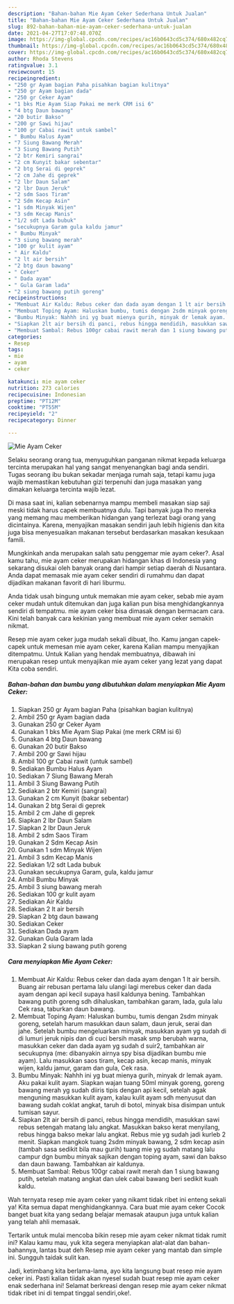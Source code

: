 ```yaml
---
description: "Bahan-bahan Mie Ayam Ceker Sederhana Untuk Jualan"
title: "Bahan-bahan Mie Ayam Ceker Sederhana Untuk Jualan"
slug: 892-bahan-bahan-mie-ayam-ceker-sederhana-untuk-jualan
date: 2021-04-27T17:07:48.070Z
image: https://img-global.cpcdn.com/recipes/ac16b0643cd5c374/680x482cq70/mie-ayam-ceker-foto-resep-utama.jpg
thumbnail: https://img-global.cpcdn.com/recipes/ac16b0643cd5c374/680x482cq70/mie-ayam-ceker-foto-resep-utama.jpg
cover: https://img-global.cpcdn.com/recipes/ac16b0643cd5c374/680x482cq70/mie-ayam-ceker-foto-resep-utama.jpg
author: Rhoda Stevens
ratingvalue: 3.1
reviewcount: 15
recipeingredient:
- "250 gr Ayam bagian Paha pisahkan bagian kulitnya"
- "250 gr Ayam bagian dada"
- "250 gr Ceker Ayam"
- "1 bks Mie Ayam Siap Pakai me merk CRM isi 6"
- "4 btg Daun bawang"
- "20 butir Bakso"
- "200 gr Sawi hijau"
- "100 gr Cabai rawit untuk sambel"
- " Bumbu Halus Ayam"
- "7 Siung Bawang Merah"
- "3 Siung Bawang Putih"
- "2 btr Kemiri sangrai"
- "2 cm Kunyit bakar sebentar"
- "2 btg Serai di geprek"
- "2 cm Jahe di geprek"
- "2 lbr Daun Salam"
- "2 lbr Daun Jeruk"
- "2 sdm Saos Tiram"
- "2 Sdm Kecap Asin"
- "1 sdm Minyak Wijen"
- "3 sdm Kecap Manis"
- "1/2 sdt Lada bubuk"
- "secukupnya Garam gula kaldu jamur"
- " Bumbu Minyak"
- "3 siung bawang merah"
- "100 gr kulit ayam"
- " Air Kaldu"
- "2 lt air bersih"
- "2 btg daun bawang"
- " Ceker"
- " Dada ayam"
- " Gula Garam lada"
- "2 siung bawang putih goreng"
recipeinstructions:
- "Membuat Air Kaldu: Rebus ceker dan dada ayam dengan 1 lt air bersih. Buang air rebusan pertama lalu ulangi lagi merebus ceker dan dada ayam dengan api kecil supaya hasil kaldunya bening. Tambahkan bawang putih goreng sdh dihaluskan, tambahkan garam, lada, gula lalu Cek rasa, taburkan daun bawang."
- "Membuat Toping Ayam: Haluskan bumbu, tumis dengan 2sdm minyak goreng, setelah harum masukkan daun salam, daun jeruk, serai dan jahe. Setelah bumbu mengeluarkan minyak, masukkan ayam yg sudah di di lumuri jeruk nipis dan di cuci bersih masak smp berubah warna, masukkan ceker dan dada ayam yg sudah d suir2, tambahkan air secukupnya (me: dibanyakin airnya spy bisa dijadikan bumbu mie ayam). Lalu masukkan saos tiram, kecap asin, kecap manis, minyak wijen, kaldu jamur, garam dan gula, Cek rasa."
- "Bumbu Minyak: Nahhh ini yg buat mienya gurih, minyak dr lemak ayam. Aku pakai kulit ayam. Siapkan wajan tuang 50ml minyak goreng, goreng bawang merah yg sudah diiris tipis dengan api kecil, setelah agak menguning masukkan kulit ayam, kalau kulit ayam sdh menyusut dan bawang sudah coklat angkat, taruh di botol, minyak bisa disimpan untuk tumisan sayur."
- "Siapkan 2lt air bersih di panci, rebus hingga mendidih, masukkan sawi rebus setengah matang lalu angkat. Masukkan bakso kerat menyilang, rebus hingga bakso mekar lalu angkat. Rebus mie yg sudah jadi kurleb 2 menit. Siapkan mangkok tuang 2sdm minyak bawang, 2 sdm kecap asin (tambah sasa sedikit bila mau gurih) tuang mie yg sudah matang lalu campur dgn bumbu minyak sajikan dengan toping ayam, sawi dan bakso dan daun bawang. Tambahkan air kaldunya."
- "Membuat Sambal: Rebus 100gr cabai rawit merah dan 1 siung bawang putih, setelah matang angkat dan ulek cabai bawang beri sedikit kuah kaldu."
categories:
- Resep
tags:
- mie
- ayam
- ceker

katakunci: mie ayam ceker 
nutrition: 273 calories
recipecuisine: Indonesian
preptime: "PT12M"
cooktime: "PT55M"
recipeyield: "2"
recipecategory: Dinner

---
```



![Mie Ayam Ceker](https://img-global.cpcdn.com/recipes/ac16b0643cd5c374/680x482cq70/mie-ayam-ceker-foto-resep-utama.jpg)

Selaku seorang orang tua, menyuguhkan panganan nikmat kepada keluarga tercinta merupakan hal yang sangat menyenangkan bagi anda sendiri. Tugas seorang ibu bukan sekadar menjaga rumah saja, tetapi kamu juga wajib memastikan kebutuhan gizi terpenuhi dan juga masakan yang dimakan keluarga tercinta wajib lezat.

Di masa  saat ini, kalian sebenarnya mampu membeli masakan siap saji meski tidak harus capek membuatnya dulu. Tapi banyak juga lho mereka yang memang mau memberikan hidangan yang terlezat bagi orang yang dicintainya. Karena, menyajikan masakan sendiri jauh lebih higienis dan kita juga bisa menyesuaikan makanan tersebut berdasarkan masakan kesukaan famili. 



Mungkinkah anda merupakan salah satu penggemar mie ayam ceker?. Asal kamu tahu, mie ayam ceker merupakan hidangan khas di Indonesia yang sekarang disukai oleh banyak orang dari hampir setiap daerah di Nusantara. Anda dapat memasak mie ayam ceker sendiri di rumahmu dan dapat dijadikan makanan favorit di hari liburmu.

Anda tidak usah bingung untuk memakan mie ayam ceker, sebab mie ayam ceker mudah untuk ditemukan dan juga kalian pun bisa menghidangkannya sendiri di tempatmu. mie ayam ceker bisa dimasak dengan bermacam cara. Kini telah banyak cara kekinian yang membuat mie ayam ceker semakin nikmat.

Resep mie ayam ceker juga mudah sekali dibuat, lho. Kamu jangan capek-capek untuk memesan mie ayam ceker, karena Kalian mampu menyajikan ditempatmu. Untuk Kalian yang hendak membuatnya, dibawah ini merupakan resep untuk menyajikan mie ayam ceker yang lezat yang dapat Kita coba sendiri.

<!--inarticleads1-->

##### Bahan-bahan dan bumbu yang dibutuhkan dalam menyiapkan Mie Ayam Ceker:

1. Siapkan 250 gr Ayam bagian Paha (pisahkan bagian kulitnya)
1. Ambil 250 gr Ayam bagian dada
1. Gunakan 250 gr Ceker Ayam
1. Gunakan 1 bks Mie Ayam Siap Pakai (me merk CRM isi 6)
1. Gunakan 4 btg Daun bawang
1. Gunakan 20 butir Bakso
1. Ambil 200 gr Sawi hijau
1. Ambil 100 gr Cabai rawit (untuk sambel)
1. Sediakan  Bumbu Halus Ayam
1. Sediakan 7 Siung Bawang Merah
1. Ambil 3 Siung Bawang Putih
1. Sediakan 2 btr Kemiri (sangrai)
1. Gunakan 2 cm Kunyit (bakar sebentar)
1. Gunakan 2 btg Serai di geprek
1. Ambil 2 cm Jahe di geprek
1. Siapkan 2 lbr Daun Salam
1. Siapkan 2 lbr Daun Jeruk
1. Ambil 2 sdm Saos Tiram
1. Gunakan 2 Sdm Kecap Asin
1. Gunakan 1 sdm Minyak Wijen
1. Ambil 3 sdm Kecap Manis
1. Sediakan 1/2 sdt Lada bubuk
1. Gunakan secukupnya Garam, gula, kaldu jamur
1. Ambil  Bumbu Minyak
1. Ambil 3 siung bawang merah
1. Sediakan 100 gr kulit ayam
1. Sediakan  Air Kaldu
1. Sediakan 2 lt air bersih
1. Siapkan 2 btg daun bawang
1. Sediakan  Ceker
1. Sediakan  Dada ayam
1. Gunakan  Gula Garam lada
1. Siapkan 2 siung bawang putih goreng




<!--inarticleads2-->

##### Cara menyiapkan Mie Ayam Ceker:

1. Membuat Air Kaldu: Rebus ceker dan dada ayam dengan 1 lt air bersih. Buang air rebusan pertama lalu ulangi lagi merebus ceker dan dada ayam dengan api kecil supaya hasil kaldunya bening. Tambahkan bawang putih goreng sdh dihaluskan, tambahkan garam, lada, gula lalu Cek rasa, taburkan daun bawang.
1. Membuat Toping Ayam: Haluskan bumbu, tumis dengan 2sdm minyak goreng, setelah harum masukkan daun salam, daun jeruk, serai dan jahe. Setelah bumbu mengeluarkan minyak, masukkan ayam yg sudah di di lumuri jeruk nipis dan di cuci bersih masak smp berubah warna, masukkan ceker dan dada ayam yg sudah d suir2, tambahkan air secukupnya (me: dibanyakin airnya spy bisa dijadikan bumbu mie ayam). Lalu masukkan saos tiram, kecap asin, kecap manis, minyak wijen, kaldu jamur, garam dan gula, Cek rasa.
1. Bumbu Minyak: Nahhh ini yg buat mienya gurih, minyak dr lemak ayam. Aku pakai kulit ayam. Siapkan wajan tuang 50ml minyak goreng, goreng bawang merah yg sudah diiris tipis dengan api kecil, setelah agak menguning masukkan kulit ayam, kalau kulit ayam sdh menyusut dan bawang sudah coklat angkat, taruh di botol, minyak bisa disimpan untuk tumisan sayur.
1. Siapkan 2lt air bersih di panci, rebus hingga mendidih, masukkan sawi rebus setengah matang lalu angkat. Masukkan bakso kerat menyilang, rebus hingga bakso mekar lalu angkat. Rebus mie yg sudah jadi kurleb 2 menit. Siapkan mangkok tuang 2sdm minyak bawang, 2 sdm kecap asin (tambah sasa sedikit bila mau gurih) tuang mie yg sudah matang lalu campur dgn bumbu minyak sajikan dengan toping ayam, sawi dan bakso dan daun bawang. Tambahkan air kaldunya.
1. Membuat Sambal: Rebus 100gr cabai rawit merah dan 1 siung bawang putih, setelah matang angkat dan ulek cabai bawang beri sedikit kuah kaldu.




Wah ternyata resep mie ayam ceker yang nikamt tidak ribet ini enteng sekali ya! Kita semua dapat menghidangkannya. Cara buat mie ayam ceker Cocok banget buat kita yang sedang belajar memasak ataupun juga untuk kalian yang telah ahli memasak.

Tertarik untuk mulai mencoba bikin resep mie ayam ceker nikmat tidak rumit ini? Kalau kamu mau, yuk kita segera menyiapkan alat-alat dan bahan-bahannya, lantas buat deh Resep mie ayam ceker yang mantab dan simple ini. Sungguh taidak sulit kan. 

Jadi, ketimbang kita berlama-lama, ayo kita langsung buat resep mie ayam ceker ini. Pasti kalian tiidak akan nyesel sudah buat resep mie ayam ceker enak sederhana ini! Selamat berkreasi dengan resep mie ayam ceker nikmat tidak ribet ini di tempat tinggal sendiri,oke!.

